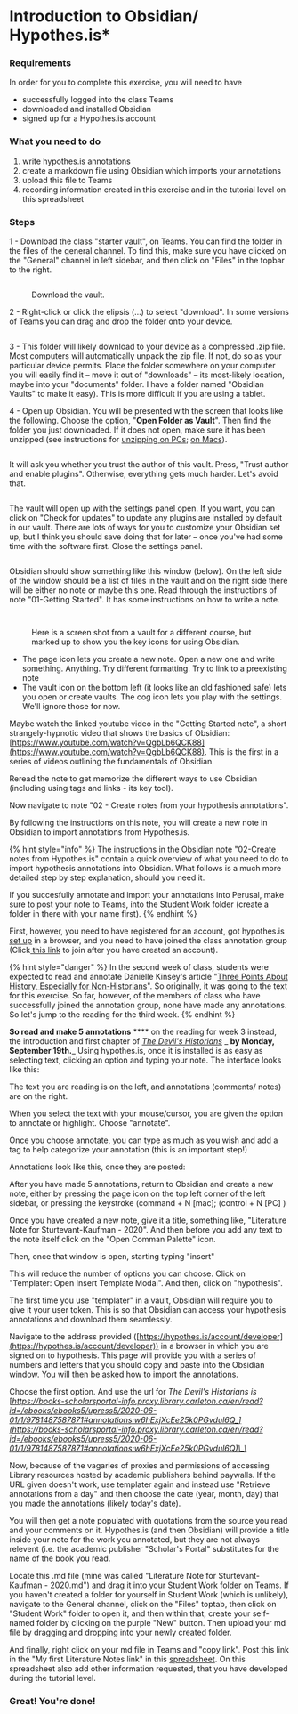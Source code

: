 # Introduction to Obsidian/ Hypothes.is\*

### Requirements

In order for you to complete this exercise, you will need to have

* successfully logged into the class Teams
* downloaded and installed Obsidian
* signed up for a Hypothes.is account

### What you need to do

1. write hypothes.is annotations&#x20;
2. create a markdown file using Obsidian which imports your annotations
3. upload this file to Teams
4. recording information created in this exercise and in the tutorial level on this spreadsheet

### Steps

1 - Download the class "starter vault", on Teams. You can find the folder in the files of the general channel. To find this, make sure you have clicked on the "General" channel in left sidebar, and then click on "Files" in the topbar to the right.

<figure><img src="../../../.gitbook/assets/Screen Shot 2022-10-25 at 2.42.07 PM.png" alt=""><figcaption><p>Download the vault.</p></figcaption></figure>

2 - Right-click or click the elipsis (...) to select "download". In some versions of Teams you can drag and drop the folder onto your device.

<figure><img src="../../../.gitbook/assets/Screen Shot 2022-10-25 at 2.44.03 PM.png" alt=""><figcaption></figcaption></figure>

3 - This folder will likely download to your device as a compressed .zip file. Most computers will automatically unpack the zip file. If not, do so as your particular device permits. Place the folder somewhere on your computer you will easily find it – move it out of "downloads" – its most-likely location, maybe into your "documents" folder. I have a folder named "Obsidian Vaults" to make it easy). This is more difficult if you are using a tablet.&#x20;

4 - Open up Obsidian. You will be presented with the screen that looks like the following. Choose the option, "**Open Folder as Vault**". Then find the folder you just downloaded. If it does not open, make sure it has been unzipped (see instructions for [unzipping on PCs](https://support.microsoft.com/en-us/windows/zip-and-unzip-files-f6dde0a7-0fec-8294-e1d3-703ed85e7ebc); [on Macs](https://support.apple.com/en-ca/guide/mac-help/mchlp2528/mac)).

<figure><img src="../../../.gitbook/assets/Screen Shot 2022-09-15 at 3.12.09 PM.png" alt=""><figcaption></figcaption></figure>

It will ask you whether you trust the author of this vault. Press, "Trust author and enable plugins". Otherwise, everything gets much harder. Let's avoid that.

<figure><img src="../../../.gitbook/assets/Screen Shot 2022-09-15 at 3.13.01 PM.png" alt=""><figcaption></figcaption></figure>

The vault will open up with the settings panel open. If you want, you can click on "Check for updates" to update any plugins are installed by default in our vault. There are lots of ways for you to customize your Obsidian set up, but I think you should save doing that for later – once you've had some time with the software first. Close the settings panel.

<figure><img src="../../../.gitbook/assets/Screen Shot 2022-09-15 at 3.14.30 PM.png" alt=""><figcaption></figcaption></figure>

Obsidian should show something like this window (below). On the left side of the window should be a list of files in the vault and on the right side there will be either no note or maybe this one. Read through the instructions of note "01-Getting Started". It has some instructions on how to write a note.

<figure><img src="../../../.gitbook/assets/Screen Shot 2022-10-25 at 2.56.10 PM.png" alt=""><figcaption></figcaption></figure>

<figure><img src="../../../.gitbook/assets/Screen Shot 2022-09-15 at 3.19.29 PM.png" alt=""><figcaption><p>Here is a screen shot from a vault for a different course, but marked up to show you the key icons for using Obsidian. </p></figcaption></figure>

* The page icon lets you create a new note. Open a new one and write something. Anything. Try different formatting. Try to link to a preexisting note
* The vault icon on the bottom left (it looks like an old fashioned safe) lets you open or create vaults. The cog icon lets you play with the settings. We'll ignore those for now.

Maybe watch the linked youtube video in the "Getting Started note", a short strangely-hypnotic video that shows the basics of Obsidian: [https://www.youtube.com/watch?v=QgbLb6QCK88](https://www.youtube.com/watch?v=QgbLb6QCK88). This is the first in a series of videos outlining the fundamentals of Obsidian.

Reread the note to get memorize the different ways to use Obsidian (including using tags and links - its key tool).

Now navigate to note "02 - Create notes from your hypothesis annotations".

By following the instructions on this note, you will create a new note in Obsidian to import annotations from Hypothes.is.

{% hint style="info" %}
The instructions in the Obsidian note "02-Create notes from Hypothes.is" contain a quick overview of what you need to do to import hypothesis annotations into Obsidian. What follows is a much more detailed step by step explanation, should you need it.

If you succesfully annotate and import your annotations into Perusal, make sure to post your note to Teams, into the Student Work folder (create a folder in there with your name first).
{% endhint %}

First, however, you need to have registered for an account, got hypothes.is [set up](https://marc-saurette.gitbook.io/gaming-the-middle-ages/course-info/digital-tools/hypothes.is) in a browser, and you need to have joined the class annotation group (Click[ this link](https://hypothes.is/groups/q2GDRx7E/gaming-the-middle-ages) to join after you have created an account).

{% hint style="danger" %}
In the second week of class, students were expected to read and annotate Danielle Kinsey's article "[Three Points About History, Especially for Non-Historians](https://www-utpjournals-press.proxy.library.carleton.ca/doi/full/10.3138/cjh.ach.54.1-2.01)". So originally, it was going to the text for this exercise. So far, however, of the members of class who have successfully joined the annotation group, none have made any annotations. So let's jump to the reading for the third week.
{% endhint %}

**So read and make 5** **annotations** \*\*\*\* on the reading for week 3 instead, the introduction and first chapter of [_The Devil's Historians_](https://books-scholarsportal-info.proxy.library.carleton.ca/en/read?id=/ebooks/ebooks5/upress5/2020-06-01/1/9781487587871#page=10) \_ **by Monday, September 19th.**\_ Using hypothes.is, once it is installed is as easy as selecting text, clicking an option and typing your note. The interface looks like this:

The text you are reading is on the left, and annotations (comments/ notes) are on the right.

When you select the text with your mouse/cursor, you are given the option to annotate or highlight. Choose "annotate".

Once you choose annotate, you can type as much as you wish and add a tag to help categorize your annotation (this is an important step!)

Annotations look like this, once they are posted:

After you have made 5 annotations, return to Obsidian and create a new note, either by pressing the page icon on the top left corner of the left sidebar, or pressing the keystroke (command + N \[mac]; (control + N \[PC] )

Once you have created a new note, give it a title, something like, "Literature Note for Sturtevant-Kaufman - 2020". And then before you add any text to the note itself click on the "Open Comman Palette" icon.

Then, once that window is open, starting typing "insert"

This will reduce the number of options you can choose. Click on "Templater: Open Insert Template Modal". And then, click on "hypothesis".

The first time you use "templater" in a vault, Obsidian will require you to give it your user token. This is so that Obsidian can access your hypothesis annotations and download them seamlessly.

Navigate to the address provided ([https://hypothes.is/account/developer](https://hypothes.is/account/developer)) in a browser in which you are signed on to hypothesis. This page will provide you with a series of numbers and letters that you should copy and paste into the Obsidian window. You will then be asked how to import the annotations.

Choose the first option. And use the url for _The Devil's Historians is_ [_https://books-scholarsportal-info.proxy.library.carleton.ca/en/read?id=/ebooks/ebooks5/upress5/2020-06-01/1/9781487587871#annotations:w6hExjXcEe25k0PGvdul6Q_](https://books-scholarsportal-info.proxy.library.carleton.ca/en/read?id=/ebooks/ebooks5/upress5/2020-06-01/1/9781487587871#annotations:w6hExjXcEe25k0PGvdul6Q)\_\_

Now, because of the vagaries of proxies and permissions of accessing Library resources hosted by academic publishers behind paywalls. If the URL given doesn't work, use templater again and instead use "Retrieve annotations from a day" and then choose the date (year, month, day) that you made the annotations (likely today's date).

You will then get a note populated with quotations from the source you read and your comments on it. Hypothes.is (and then Obsidian) will provide a title inside your note for the work you annotated, but they are not always relevent (i.e. the academic publisher "Scholar's Portal" substitutes for the name of the book you read.

Locate this .md file (mine was called "Literature Note for Sturtevant-Kaufman - 2020.md") and drag it into your Student Work folder on Teams. If you haven't created a folder for yourself in Student Work (which is unlikely), navigate to the General channel, click on the "Files" toptab, then click on "Student Work" folder to open it, and then within that, create your self-named folder by clicking on the purple "New" button. Then upload your md file by dragging and dropping into your newly created folder.

And finally, right click on your md file in Teams and "copy link". Post this link in the "My first Literature Notes link" in this [spreadsheet](https://docs.google.com/spreadsheets/d/11qySQYeDCusmpIE28vK8rXUAB9KG5S8Ex-gD5SdNE6g/edit?usp=sharing). On this spreadsheet also add other information requested, that you have developed during the tutorial level.

### Great! You're done!
